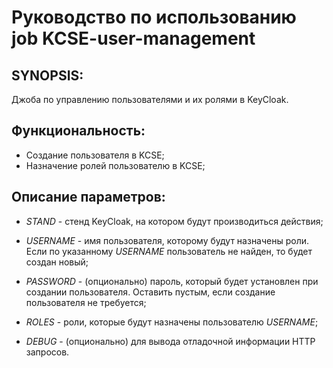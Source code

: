 # Руководство по использованию job KCSE-user-management

## SYNOPSIS:

Джоба по управлению пользователями и их ролями в KeyCloak.


## Функциональность:

* Создание пользователя в KCSE;
* Назначение ролей пользователю в KCSE;

## Описание параметров:

* *STAND* - стенд KeyCloak, на котором будут производиться действия;

* *USERNAME* - имя пользователя, которому будут назначены роли. Если по указанному *USERNAME* пользователь не найден, то будет создан новый;

* *PASSWORD* - (опционально) пароль, который будет установлен при создании пользователя. Оставить пустым, если создание пользователя не требуется;

* *ROLES* - роли, которые будут назначены пользователю *USERNAME*;

* *DEBUG* - (опционально) для вывода отладочной информации HTTP запросов.
